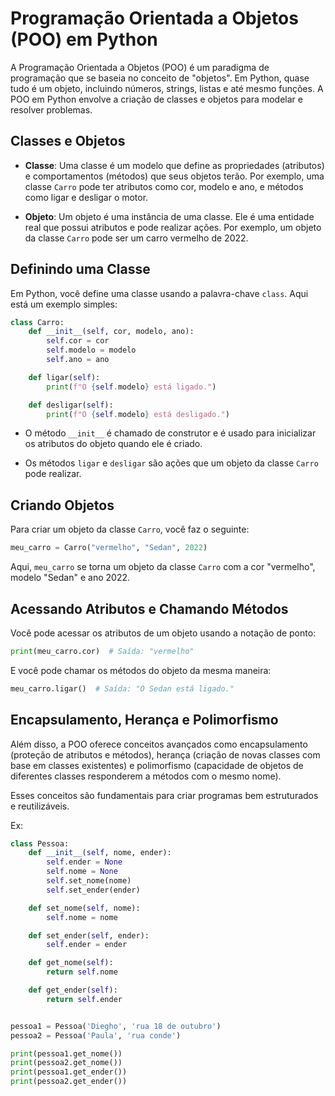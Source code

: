 # Programação Orientada a Objetos (POO) em Python

A Programação Orientada a Objetos (POO) é um paradigma de programação que se baseia no conceito de "objetos". Em Python, quase tudo é um objeto, incluindo números, strings, listas e até mesmo funções. A POO em Python envolve a criação de classes e objetos para modelar e resolver problemas.

## Classes e Objetos

- **Classe**: Uma classe é um modelo que define as propriedades (atributos) e comportamentos (métodos) que seus objetos terão. Por exemplo, uma classe `Carro` pode ter atributos como cor, modelo e ano, e métodos como ligar e desligar o motor.

- **Objeto**: Um objeto é uma instância de uma classe. Ele é uma entidade real que possui atributos e pode realizar ações. Por exemplo, um objeto da classe `Carro` pode ser um carro vermelho de 2022.

## Definindo uma Classe

Em Python, você define uma classe usando a palavra-chave `class`. Aqui está um exemplo simples:

```python
class Carro:
    def __init__(self, cor, modelo, ano):
        self.cor = cor
        self.modelo = modelo
        self.ano = ano

    def ligar(self):
        print(f"O {self.modelo} está ligado.")

    def desligar(self):
        print(f"O {self.modelo} está desligado.")
```

- O método `__init__` é chamado de construtor e é usado para inicializar os atributos do objeto quando ele é criado.

- Os métodos `ligar` e `desligar` são ações que um objeto da classe `Carro` pode realizar.

## Criando Objetos

Para criar um objeto da classe `Carro`, você faz o seguinte:

```python
meu_carro = Carro("vermelho", "Sedan", 2022)
```

Aqui, `meu_carro` se torna um objeto da classe `Carro` com a cor "vermelho", modelo "Sedan" e ano 2022.

## Acessando Atributos e Chamando Métodos

Você pode acessar os atributos de um objeto usando a notação de ponto:

```python
print(meu_carro.cor)  # Saída: "vermelho"
```

E você pode chamar os métodos do objeto da mesma maneira:

```python
meu_carro.ligar()  # Saída: "O Sedan está ligado."
```

## Encapsulamento, Herança e Polimorfismo

Além disso, a POO oferece conceitos avançados como encapsulamento (proteção de atributos e métodos), herança (criação de novas classes com base em classes existentes) e polimorfismo (capacidade de objetos de diferentes classes responderem a métodos com o mesmo nome).

Esses conceitos são fundamentais para criar programas bem estruturados e reutilizáveis.


Ex:

```python
class Pessoa:
    def __init__(self, nome, ender):
        self.ender = None
        self.nome = None
        self.set_nome(nome)
        self.set_ender(ender)

    def set_nome(self, nome):
        self.nome = nome

    def set_ender(self, ender):
        self.ender = ender

    def get_nome(self):
        return self.nome

    def get_ender(self):
        return self.ender


pessoa1 = Pessoa('Diegho', 'rua 18 de outubro')
pessoa2 = Pessoa('Paula', 'rua conde')

print(pessoa1.get_nome())
print(pessoa2.get_nome())
print(pessoa1.get_ender())
print(pessoa2.get_ender())
```

